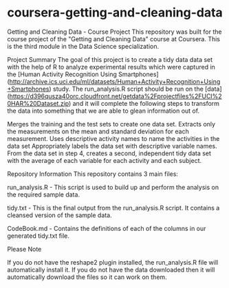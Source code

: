 # coursera-getting-and-cleaning-data
Getting and Cleaning Data - Course Project This repository was built for the course project of the "Getting and Cleaning Data" course at Coursera. This is the third module in the Data Science specialization.

Project Summary The goal of this project is to create a tidy data data set with the help of R to analyze experimental results which were captured in the [Human Activity Recognition Using Smartphones] (http://archive.ics.uci.edu/ml/datasets/Human+Activity+Recognition+Using+Smartphones) study. The run_analysis.R script should be run on the [data] (https://d396qusza40orc.cloudfront.net/getdata%2Fprojectfiles%2FUCI%20HAR%20Dataset.zip) and it will complete the following steps to transform the data into something that we are able to glean information out of.

Merges the training and the test sets to create one data set. Extracts only the measurements on the mean and standard deviation for each measurement. Uses descriptive activity names to name the activities in the data set Appropriately labels the data set with descriptive variable names. From the data set in step 4, creates a second, independent tidy data set with the average of each variable for each activity and each subject.

Repository Information This repository contains 3 main files:

run_analysis.R - This script is used to build up and perform the analysis on the required sample data.

tidy.txt - This is the final output from the run_analysis.R script. It contains a cleansed version of the sample data.

CodeBook.md - Contains the definitions of each of the columns in our generated tidy.txt file.

Please Note

If you do not have the reshape2 plugin installed, the run_analysis.R file will automatically install it. If you do not have the data downloaded then it will automatically download the files so it can work on them.
